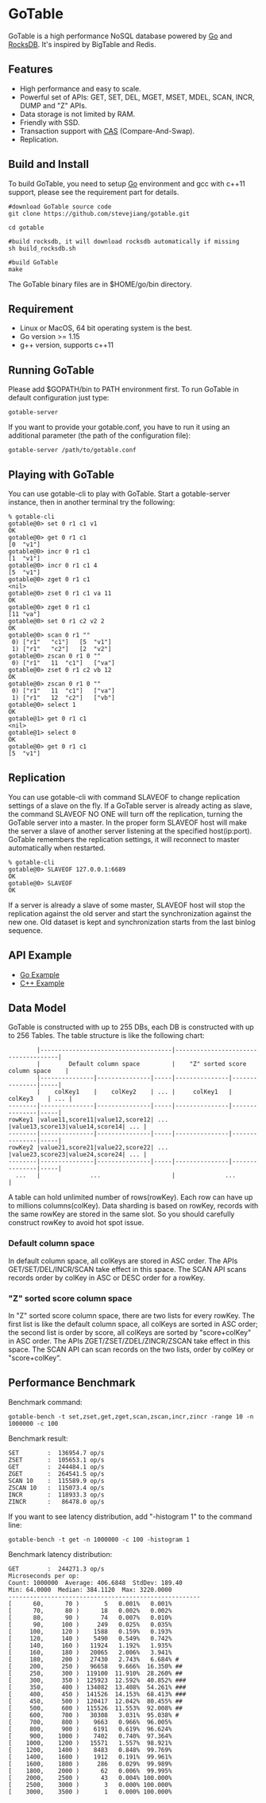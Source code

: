 # GoTable

GoTable is a high performance NoSQL database powered by [Go](http://golang.org/) and [RocksDB](http://rocksdb.org/). It's inspired by BigTable and Redis.

## Features

+ High performance and easy to scale.
+ Powerful set of APIs: GET, SET, DEL, MGET, MSET, MDEL, SCAN, INCR, DUMP and "Z" APIs.
+ Data storage is not limited by RAM.
+ Friendly with SSD.
+ Transaction support with [CAS](http://en.wikipedia.org/wiki/Compare-and-swap) (Compare-And-Swap).
+ Replication.

## Build and Install

To build GoTable, you need to setup [Go](http://golang.org/) environment and gcc with c++11 support, please see the requirement part for details.

	#download GoTable source code
	git clone https://github.com/stevejiang/gotable.git
	
	cd gotable

	#build rocksdb, it will download rocksdb automatically if missing
	sh build_rocksdb.sh
	
	#build GoTable
	make

The GoTable binary files are in $HOME/go/bin directory.

## Requirement

+ Linux or MacOS, 64 bit operating system is the best.
+ Go version >= 1.15
+ g++ version, supports c++11

## Running GoTable

Please add $GOPATH/bin to PATH environment first.
To run GoTable in default configuration just type:

	gotable-server

If you want to provide your gotable.conf, you have to run it using an additional parameter (the path of the configuration file):

	gotable-server /path/to/gotable.conf

## Playing with GoTable

You can use gotable-cli to play with GoTable. Start a gotable-server instance, then in another terminal try the following:

	% gotable-cli 
	gotable@0> set 0 r1 c1 v1
	OK
	gotable@0> get 0 r1 c1
	[0	"v1"]
	gotable@0> incr 0 r1 c1
	[1	"v1"]
	gotable@0> incr 0 r1 c1 4
	[5	"v1"]
	gotable@0> zget 0 r1 c1
	<nil>
	gotable@0> zset 0 r1 c1 va 11
	OK
	gotable@0> zget 0 r1 c1
	[11	"va"]
	gotable@0> set 0 r1 c2 v2 2
	OK
	gotable@0> scan 0 r1 ""
	 0) ["r1"	"c1"]	[5	"v1"]
	 1) ["r1"	"c2"]	[2	"v2"]
	gotable@0> zscan 0 r1 0 ""
	 0) ["r1"	11	"c1"]	["va"]
	gotable@0> zset 0 r1 c2 vb 12
	OK
	gotable@0> zscan 0 r1 0 ""
	 0) ["r1"	11	"c1"]	["va"]
	 1) ["r1"	12	"c2"]	["vb"]
	gotable@0> select 1
	OK
	gotable@1> get 0 r1 c1
	<nil>
	gotable@1> select 0
	OK
	gotable@0> get 0 r1 c1
	[5	"v1"]

## Replication

You can use gotable-cli with command SLAVEOF to change replication settings of a slave on the fly. If a GoTable server is already acting as slave, the command SLAVEOF NO ONE will turn off the replication, turning the GoTable server into a master. In the proper form SLAVEOF host will make the server a slave of another server listening at the specified host(ip:port). GoTable remembers the replication settings, it will reconnect to master automatically when restarted.

	% gotable-cli 
	gotable@0> SLAVEOF 127.0.0.1:6689
	OK
	gotable@0> SLAVEOF
	OK

If a server is already a slave of some master, SLAVEOF host will stop the replication against the old server and start the synchronization against the new one. Old dataset is kept and synchronization starts from the last binlog sequence.

## API Example

+ [Go Example](https://github.com/stevejiang/gotable/blob/master/cmd/gotable-example/example.go)
+ [C++ Example](https://github.com/stevejiang/gotable/blob/master/api/c++/example.cc)

## Data Model

GoTable is constructed with up to 255 DBs, each DB is constructed with up to 256 Tables. The table structure is like the following chart:

	        |-------------------------------------|-------------------------------------|
	        |        Default column space         |    "Z" sorted score column space    |
	        |---------------|---------------|-----|---------------|---------------|-----|
	        |    colKey1    |    colKey2    | ... |     colKey1   |    colKey3    | ... |
	--------|---------------|---------------|-----|---------------|---------------|-----|
	rowKey1 |value11,score11|value12,score12| ... |value13,score13|value14,score14| ... |
	--------|---------------|---------------|-----|---------------|---------------|-----|
	rowKey2 |value21,score21|value22,score22| ... |value23,score23|value24,score24| ... |
	--------|---------------|---------------|-----|---------------|---------------|-----|
	  ...   |              ...                    |              ...                    |

A table can hold unlimited number of rows(rowKey). Each row can have up to millions columns(colKey).
Data sharding is based on rowKey, records with the same rowKey are stored in the same slot. So you should carefully construct rowKey to avoid hot spot issue.

### Default column space

In default column space, all colKeys are stored in ASC order. The APIs GET/SET/DEL/INCR/SCAN take effect in this space. The SCAN API scans records order by colKey in ASC or DESC order for a rowKey.

### "Z" sorted score column space

In "Z" sorted score column space, there are two lists for every rowKey. The first list is like the default column space, all colKeys are sorted in ASC order; the second list is order by score, all colKeys are sorted by "score+colKey" in ASC order. The APIs ZGET/ZSET/ZDEL/ZINCR/ZSCAN take effect in this space. The SCAN API can scan records on the two lists, order by colKey or "score+colKey".

## Performance Benchmark

Benchmark command:

	gotable-bench -t set,zset,get,zget,scan,zscan,incr,zincr -range 10 -n 1000000 -c 100

Benchmark result:

	SET        :  136954.7 op/s    
	ZSET       :  105653.1 op/s    
	GET        :  244484.1 op/s    
	ZGET       :  264541.5 op/s    
	SCAN 10    :  115589.9 op/s    
	ZSCAN 10   :  115073.4 op/s    
	INCR       :  118933.3 op/s    
	ZINCR      :   86478.0 op/s    

If you want to see latency distribution, add "-histogram 1" to the command line:

	gotable-bench -t get -n 1000000 -c 100 -histogram 1

Benchmark latency distribution:

	GET        :  244271.3 op/s    
	Microseconds per op:
	Count: 1000000  Average: 406.6848  StdDev: 189.40
	Min: 64.0000  Median: 384.1120  Max: 3220.0000
	------------------------------------------------------
	[      60,      70 )       5   0.001%   0.001% 
	[      70,      80 )      18   0.002%   0.002% 
	[      80,      90 )      74   0.007%   0.010% 
	[      90,     100 )     249   0.025%   0.035% 
	[     100,     120 )    1588   0.159%   0.193% 
	[     120,     140 )    5490   0.549%   0.742% 
	[     140,     160 )   11924   1.192%   1.935% 
	[     160,     180 )   20065   2.006%   3.941% 
	[     180,     200 )   27430   2.743%   6.684% #
	[     200,     250 )   96658   9.666%  16.350% ##
	[     250,     300 )  119100  11.910%  28.260% ##
	[     300,     350 )  125923  12.592%  40.852% ###
	[     350,     400 )  134082  13.408%  54.261% ###
	[     400,     450 )  141526  14.153%  68.413% ###
	[     450,     500 )  120417  12.042%  80.455% ##
	[     500,     600 )  115526  11.553%  92.008% ##
	[     600,     700 )   30308   3.031%  95.038% #
	[     700,     800 )    9663   0.966%  96.005% 
	[     800,     900 )    6191   0.619%  96.624% 
	[     900,    1000 )    7402   0.740%  97.364% 
	[    1000,    1200 )   15571   1.557%  98.921% 
	[    1200,    1400 )    8483   0.848%  99.769% 
	[    1400,    1600 )    1912   0.191%  99.961% 
	[    1600,    1800 )     286   0.029%  99.989% 
	[    1800,    2000 )      62   0.006%  99.995% 
	[    2000,    2500 )      43   0.004% 100.000% 
	[    2500,    3000 )       3   0.000% 100.000% 
	[    3000,    3500 )       1   0.000% 100.000% 
